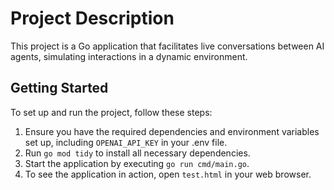 # Project Description
This project is a Go application that facilitates live conversations between AI agents, simulating interactions in a dynamic environment.

## Getting Started
To set up and run the project, follow these steps:

1. Ensure you have the required dependencies and environment variables set up, including `OPENAI_API_KEY` in your .env file.
2. Run `go mod tidy` to install all necessary dependencies.
3. Start the application by executing `go run cmd/main.go`.
4. To see the application in action, open `test.html` in your web browser.


